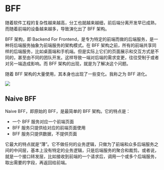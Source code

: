 # BFF

随着软件工程的复杂性越来越高，分工也就越来越细，前后端分离开发早已成熟，而随着前端的设备越来越多，导致演化出了 BFF 架构。

BFF 架构，即 Backend For Frontend，是专为特定的前端而做的后端服务，是一种将后端服务抽象为前端服务的架构模式。在 BFF 架构之前，所有的前端共享同样的后端服务，比如桌面端和手机端。但是实际上它们的页面展示和交互方式是不同的，甚至由不同的团队开发。这样导致一端对后端的需求变更，往往受制于或者对另一端造成影响。而 BFF 架构的出现，就是为了解决这个问题。

随着 BFF 架构的大量使用，其本身也出现了一些变化。我称之为 BFF 进化。

![](https://pic1.zhimg.com/v2-6849952e789763ddf546db288d08e5e9_1440w.jpg?source=172ae18b)

## Naive BFF

Naive BFF，即原始的 BFF，是最简单的 BFF 架构。它的特点是：

  * 一个 BFF 服务对应一个前端页面
  * BFF 服务只提供给对应的前端页面使用
  * BFF 服务只提供数据，不提供页面

它最大的特点就是“薄”。它不做任何的业务逻辑，只做为了前端和众多后端服务之间的中间层，基本上没有特定的业务逻辑，只是后端服务的聚合和裁剪。或者说，就是一个接口转发层，比如接收到前端的一个请求后，调用一个或多个后端服务，取出需要的字段，再返回给前端。
